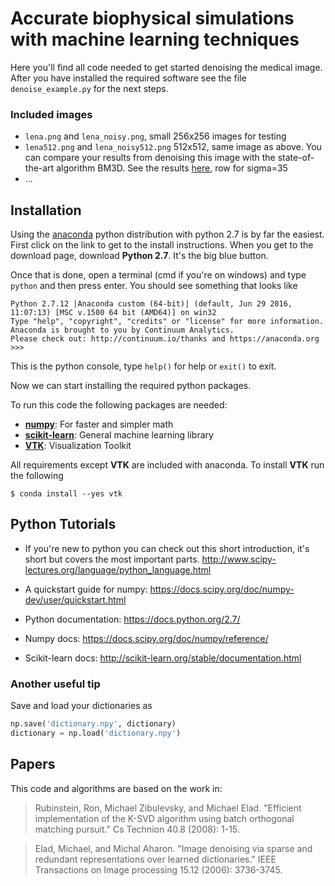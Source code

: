 # Accurate biophysical simulations with machine learning techniques

Here you'll find all code needed to get started denoising the medical image.
After you have installed the required software see the file `denoise_example.py` for the next steps.


### Included images

* `lena.png` and `lena_noisy.png`, small 256x256 images for testing
* `lena512.png` and `lena_noisy512.png` 512x512, same image as above. You can compare your results from denoising this image with the state-of-the-art algorithm BM3D. See the results [here](http://www.cs.tut.fi/~foi/GCF-BM3D/index.html#ref_results), row for sigma=35
* ...


## Installation

Using the [anaconda](https://docs.continuum.io/anaconda/install) python distribution with python 2.7 is by far the easiest. First click on the link to get to the install instructions. When you get to the download page, download **Python 2.7**. It's the big blue button. 

Once that is done, open a terminal (cmd if you're on windows) and type `python` and then press enter. You should see something that looks like

```
Python 2.7.12 |Anaconda custom (64-bit)| (default, Jun 29 2016, 11:07:13) [MSC v.1500 64 bit (AMD64)] on win32
Type "help", "copyright", "credits" or "license" for more information.
Anaconda is brought to you by Continuum Analytics.
Please check out: http://continuum.io/thanks and https://anaconda.org
>>>
```

This is the python console, type `help()` for help or `exit()` to exit.

Now we can start installing the required python packages. 

To run this code the following packages are needed:

* [**numpy**](http://www.numpy.org/): For faster and simpler math
* [**scikit-learn**](http://scikit-learn.org/stable/): General machine learning library
* [**VTK**](http://www.vtk.org/): Visualization Toolkit


All requirements except **VTK** are included with anaconda. To install
**VTK** run the following

```
$ conda install --yes vtk
```


## Python Tutorials

*   If you're new to python you can check out this short introduction, it's short but covers the most important parts. http://www.scipy-lectures.org/language/python_language.html

* A quickstart guide for numpy: https://docs.scipy.org/doc/numpy-dev/user/quickstart.html

* Python documentation: https://docs.python.org/2.7/
* Numpy docs: https://docs.scipy.org/doc/numpy/reference/
* Scikit-learn docs: http://scikit-learn.org/stable/documentation.html


### Another useful tip

Save and load your dictionaries as 
```python
np.save('dictionary.npy', dictionary)
dictionary = np.load('dictionary.npy')
```

## Papers

This code and algorithms are based on the work in:

> Rubinstein, Ron, Michael Zibulevsky, and Michael Elad. "Efficient implementation of the K-SVD algorithm using batch orthogonal matching pursuit." Cs Technion 40.8 (2008): 1-15.

> Elad, Michael, and Michal Aharon. "Image denoising via sparse and redundant representations over learned dictionaries." IEEE Transactions on Image processing 15.12 (2006): 3736-3745.

